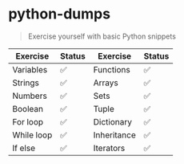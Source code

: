 # python-dumps
> Exercise yourself with basic Python snippets

| Exercise       | Status             | Exercise       | Status             |
| -------------- | ---------          | -------------- | ---------          |
| Variables      | :white_check_mark: | Functions      | :white_check_mark: |
| Strings        | :white_check_mark: | Arrays         | :white_check_mark: |
| Numbers        | :white_check_mark: | Sets           | :white_check_mark: |
| Boolean        | :white_check_mark: | Tuple          | :white_check_mark: |
| For loop       | :white_check_mark: | Dictionary     | :white_check_mark: |
| While loop     | :white_check_mark: | Inheritance    | :white_check_mark: |
| If else        | :white_check_mark: | Iterators      | :white_check_mark: |






